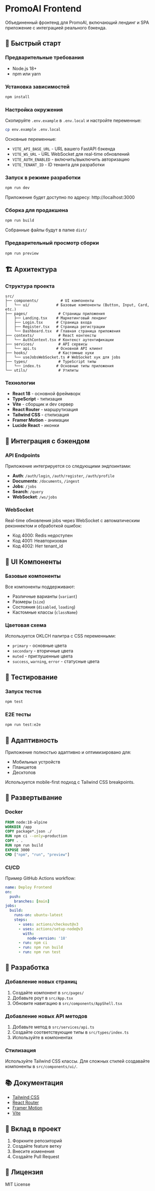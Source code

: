 # PromoAI Frontend

Объединенный фронтенд для PromoAI, включающий лендинг и SPA приложение с интеграцией реального бэкенда.

## 🚀 Быстрый старт

### Предварительные требования

- Node.js 18+ 
- npm или yarn

### Установка зависимостей

```bash
npm install
```

### Настройка окружения

Скопируйте `.env.example` в `.env.local` и настройте переменные:

```bash
cp env.example .env.local
```

Основные переменные:
- `VITE_API_BASE_URL` - URL вашего FastAPI бэкенда
- `VITE_WS_URL` - URL WebSocket для real-time обновлений
- `VITE_AUTH_ENABLED` - включить/выключить авторизацию
- `VITE_TENANT_ID` - ID тенанта для разработки

### Запуск в режиме разработки

```bash
npm run dev
```

Приложение будет доступно по адресу: http://localhost:3000

### Сборка для продакшена

```bash
npm run build
```

Собранные файлы будут в папке `dist/`

### Предварительный просмотр сборки

```bash
npm run preview
```

## 🏗️ Архитектура

### Структура проекта

```
src/
├── components/          # UI компоненты
│   └── ui/            # Базовые компоненты (Button, Input, Card, etc.)
├── pages/              # Страницы приложения
│   ├── Landing.tsx    # Маркетинговый лендинг
│   ├── Login.tsx      # Страница входа
│   ├── Register.tsx   # Страница регистрации
│   └── Dashboard.tsx  # Главная страница приложения
├── contexts/           # React контексты
│   └── AuthContext.tsx # Контекст аутентификации
├── services/           # API сервисы
│   └── api.ts         # Основной API клиент
├── hooks/              # Кастомные хуки
│   └── useJobsWebSocket.ts # WebSocket хук для jobs
├── types/              # TypeScript типы
│   └── index.ts       # Основные типы приложения
└── utils/              # Утилиты
```

### Технологии

- **React 18** - основной фреймворк
- **TypeScript** - типизация
- **Vite** - сборщик и dev сервер
- **React Router** - маршрутизация
- **Tailwind CSS** - стилизация
- **Framer Motion** - анимации
- **Lucide React** - иконки

## 🔌 Интеграция с бэкендом

### API Endpoints

Приложение интегрируется со следующими эндпоинтами:

- **Auth**: `/auth/login`, `/auth/register`, `/auth/profile`
- **Documents**: `/documents`, `/ingest`
- **Jobs**: `/jobs`
- **Search**: `/query`
- **WebSocket**: `/ws/jobs`

### WebSocket

Real-time обновления jobs через WebSocket с автоматическим реконнектом и обработкой ошибок:

- Код 4000: Redis недоступен
- Код 4001: Неавторизован
- Код 4002: Нет tenant_id

## 🎨 UI Компоненты

### Базовые компоненты

Все компоненты поддерживают:
- Различные варианты (`variant`)
- Размеры (`size`)
- Состояния (`disabled`, `loading`)
- Кастомные классы (`className`)

### Цветовая схема

Используется OKLCH палитра с CSS переменными:
- `primary` - основные цвета
- `secondary` - вторичные цвета  
- `muted` - приглушенные цвета
- `success`, `warning`, `error` - статусные цвета

## 🧪 Тестирование

### Запуск тестов

```bash
npm test
```

### E2E тесты

```bash
npm run test:e2e
```

## 📱 Адаптивность

Приложение полностью адаптивно и оптимизировано для:
- Мобильных устройств
- Планшетов
- Десктопов

Используется mobile-first подход с Tailwind CSS breakpoints.

## 🚀 Развертывание

### Docker

```dockerfile
FROM node:18-alpine
WORKDIR /app
COPY package*.json ./
RUN npm ci --only=production
COPY . .
RUN npm run build
EXPOSE 3000
CMD ["npm", "run", "preview"]
```

### CI/CD

Пример GitHub Actions workflow:

```yaml
name: Deploy Frontend
on:
  push:
    branches: [main]
jobs:
  build:
    runs-on: ubuntu-latest
    steps:
      - uses: actions/checkout@v3
      - uses: actions/setup-node@v3
        with:
          node-version: '18'
      - run: npm ci
      - run: npm run build
      - run: npm run test
```

## 🔧 Разработка

### Добавление новых страниц

1. Создайте компонент в `src/pages/`
2. Добавьте роут в `src/App.tsx`
3. Обновите навигацию в `src/components/AppShell.tsx`

### Добавление новых API методов

1. Добавьте метод в `src/services/api.ts`
2. Создайте соответствующие типы в `src/types/index.ts`
3. Используйте в компонентах

### Стилизация

Используйте Tailwind CSS классы. Для сложных стилей создавайте компоненты в `src/components/ui/`.

## 📚 Документация

- [Tailwind CSS](https://tailwindcss.com/docs)
- [React Router](https://reactrouter.com/docs)
- [Framer Motion](https://www.framer.com/motion/)
- [Vite](https://vitejs.dev/guide/)

## 🤝 Вклад в проект

1. Форкните репозиторий
2. Создайте feature ветку
3. Внесите изменения
4. Создайте Pull Request

## 📄 Лицензия

MIT License
